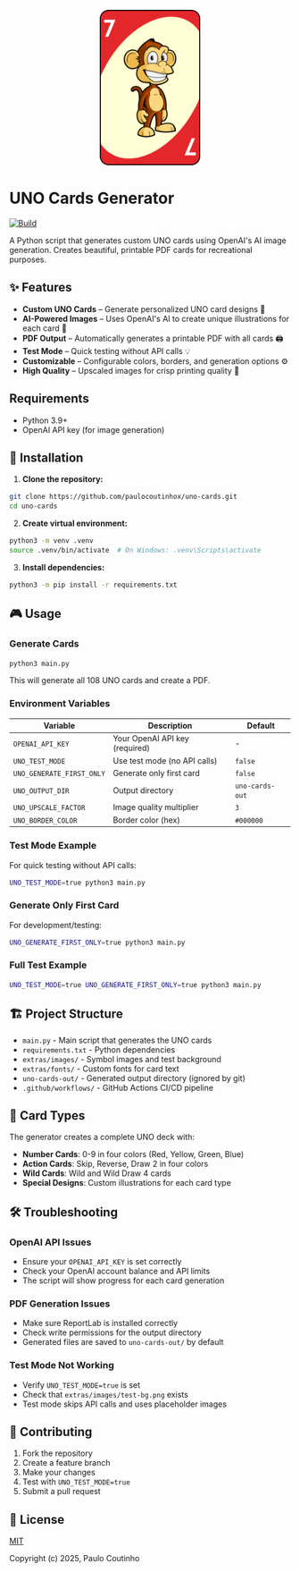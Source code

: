 <p align="center">
    <a href="https://github.com/paulocoutinhox/uno-cards" target="_blank" rel="noopener noreferrer">
        <img width="180" src="extras/images/screenshot.png" alt="Uno Cards Screenshot">
    </a>
</p>

# UNO Cards Generator

[![Build](https://github.com/paulocoutinhox/uno-cards/actions/workflows/build.yml/badge.svg)](https://github.com/paulocoutinhox/uno-cards/actions/workflows/build.yml)

A Python script that generates custom UNO cards using OpenAI's AI image generation. Creates beautiful, printable PDF cards for recreational purposes.

## ✨ Features

- **Custom UNO Cards** – Generate personalized UNO card designs 🎴
- **AI-Powered Images** – Uses OpenAI's AI to create unique illustrations for each card 🎨
- **PDF Output** – Automatically generates a printable PDF with all cards 🖨️
- **Test Mode** – Quick testing without API calls 💡
- **Customizable** – Configurable colors, borders, and generation options ⚙️
- **High Quality** – Upscaled images for crisp printing quality 📸

## Requirements

- Python 3.9+
- OpenAI API key (for image generation)

## 🚀 Installation

1. **Clone the repository:**
```bash
git clone https://github.com/paulocoutinhox/uno-cards.git
cd uno-cards
```

2. **Create virtual environment:**
```bash
python3 -m venv .venv
source .venv/bin/activate  # On Windows: .venv\Scripts\activate
```

3. **Install dependencies:**
```bash
python3 -m pip install -r requirements.txt
```

## 🎮 Usage

### Generate Cards

```bash
python3 main.py
```

This will generate all 108 UNO cards and create a PDF.

### Environment Variables

| Variable | Description | Default |
|----------|-------------|---------|
| `OPENAI_API_KEY` | Your OpenAI API key (required) | - |
| `UNO_TEST_MODE` | Use test mode (no API calls) | `false` |
| `UNO_GENERATE_FIRST_ONLY` | Generate only first card | `false` |
| `UNO_OUTPUT_DIR` | Output directory | `uno-cards-out` |
| `UNO_UPSCALE_FACTOR` | Image quality multiplier | `3` |
| `UNO_BORDER_COLOR` | Border color (hex) | `#000000` |

### Test Mode Example

For quick testing without API calls:

```bash
UNO_TEST_MODE=true python3 main.py
```

### Generate Only First Card

For development/testing:

```bash
UNO_GENERATE_FIRST_ONLY=true python3 main.py
```

### Full Test Example

```bash
UNO_TEST_MODE=true UNO_GENERATE_FIRST_ONLY=true python3 main.py
```

## 🏗️ Project Structure

- `main.py` - Main script that generates the UNO cards
- `requirements.txt` - Python dependencies
- `extras/images/` - Symbol images and test background
- `extras/fonts/` - Custom fonts for card text
- `uno-cards-out/` - Generated output directory (ignored by git)
- `.github/workflows/` - GitHub Actions CI/CD pipeline

## 🎨 Card Types

The generator creates a complete UNO deck with:

- **Number Cards**: 0-9 in four colors (Red, Yellow, Green, Blue)
- **Action Cards**: Skip, Reverse, Draw 2 in four colors
- **Wild Cards**: Wild and Wild Draw 4 cards
- **Special Designs**: Custom illustrations for each card type

## 🛠️ Troubleshooting

### OpenAI API Issues
- Ensure your `OPENAI_API_KEY` is set correctly
- Check your OpenAI account balance and API limits
- The script will show progress for each card generation

### PDF Generation Issues
- Make sure ReportLab is installed correctly
- Check write permissions for the output directory
- Generated files are saved to `uno-cards-out/` by default

### Test Mode Not Working
- Verify `UNO_TEST_MODE=true` is set
- Check that `extras/images/test-bg.png` exists
- Test mode skips API calls and uses placeholder images

## 🤝 Contributing

1. Fork the repository
2. Create a feature branch
3. Make your changes
4. Test with `UNO_TEST_MODE=true`
5. Submit a pull request

## 📜 License

[MIT](http://opensource.org/licenses/MIT)

Copyright (c) 2025, Paulo Coutinho

